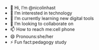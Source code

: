 - 👋 Hi, I’m @nicolinhast
- 👀 I’m interested in technology
- 🌱 I’m currently learning new digital tools
- 💞️ I’m looking to collaborate on
- 📫 How to reach me:cell phone 
- 😄 Pronouns:she/her
- ⚡ Fun fact:pedagogy study

<!---
nicolinhast/nicolinhast is a ✨ special ✨ repository because its `README.md` (this file) appears on your GitHub profile.
You can click the Preview link to take a look at your changes.
--->
